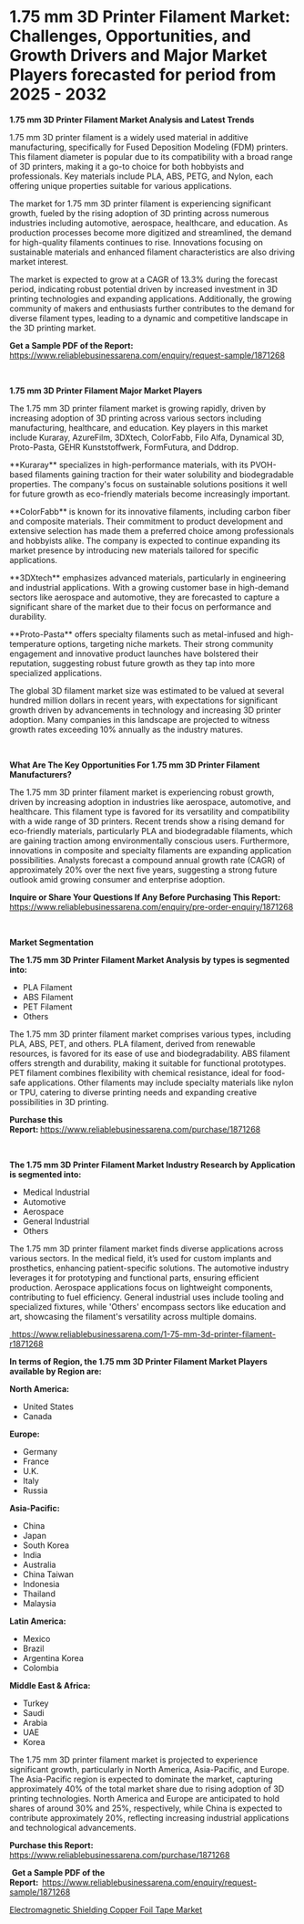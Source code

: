 <p><h1>1.75 mm 3D Printer Filament Market: Challenges, Opportunities, and Growth Drivers and Major Market Players forecasted for period from 2025 - 2032</h1></p><p><strong>1.75 mm 3D Printer Filament Market Analysis and Latest Trends</strong></p>
<p><p>1.75 mm 3D printer filament is a widely used material in additive manufacturing, specifically for Fused Deposition Modeling (FDM) printers. This filament diameter is popular due to its compatibility with a broad range of 3D printers, making it a go-to choice for both hobbyists and professionals. Key materials include PLA, ABS, PETG, and Nylon, each offering unique properties suitable for various applications.</p><p>The market for 1.75 mm 3D printer filament is experiencing significant growth, fueled by the rising adoption of 3D printing across numerous industries including automotive, aerospace, healthcare, and education. As production processes become more digitized and streamlined, the demand for high-quality filaments continues to rise. Innovations focusing on sustainable materials and enhanced filament characteristics are also driving market interest.</p><p>The market is expected to grow at a CAGR of 13.3% during the forecast period, indicating robust potential driven by increased investment in 3D printing technologies and expanding applications. Additionally, the growing community of makers and enthusiasts further contributes to the demand for diverse filament types, leading to a dynamic and competitive landscape in the 3D printing market.</p></p>
<p><strong>Get a Sample PDF of the Report:&nbsp;</strong> <a href="https://www.reliablebusinessarena.com/enquiry/request-sample/1871268?utm_campaign=2039&utm_medium=2&utm_source=Github&utm_content=ia&utm_term=03042025&utm_id=175-mm-3d-printer-filament">https://www.reliablebusinessarena.com/enquiry/request-sample/1871268</a></p>
<p>&nbsp;</p>
<p><strong>1.75 mm 3D Printer Filament Major Market Players</strong></p>
<p><p>The 1.75 mm 3D printer filament market is growing rapidly, driven by increasing adoption of 3D printing across various sectors including manufacturing, healthcare, and education. Key players in this market include Kuraray, AzureFilm, 3DXtech, ColorFabb, Filo Alfa, Dynamical 3D, Proto-Pasta, GEHR Kunststoffwerk, FormFutura, and Dddrop.</p><p>**Kuraray** specializes in high-performance materials, with its PVOH-based filaments gaining traction for their water solubility and biodegradable properties. The company's focus on sustainable solutions positions it well for future growth as eco-friendly materials become increasingly important.</p><p>**ColorFabb** is known for its innovative filaments, including carbon fiber and composite materials. Their commitment to product development and extensive selection has made them a preferred choice among professionals and hobbyists alike. The company is expected to continue expanding its market presence by introducing new materials tailored for specific applications.</p><p>**3DXtech** emphasizes advanced materials, particularly in engineering and industrial applications. With a growing customer base in high-demand sectors like aerospace and automotive, they are forecasted to capture a significant share of the market due to their focus on performance and durability.</p><p>**Proto-Pasta** offers specialty filaments such as metal-infused and high-temperature options, targeting niche markets. Their strong community engagement and innovative product launches have bolstered their reputation, suggesting robust future growth as they tap into more specialized applications.</p><p>The global 3D filament market size was estimated to be valued at several hundred million dollars in recent years, with expectations for significant growth driven by advancements in technology and increasing 3D printer adoption. Many companies in this landscape are projected to witness growth rates exceeding 10% annually as the industry matures.</p></p>
<p>&nbsp;</p>
<p><strong>What Are The Key Opportunities For 1.75 mm 3D Printer Filament Manufacturers?</strong></p>
<p><p>The 1.75 mm 3D printer filament market is experiencing robust growth, driven by increasing adoption in industries like aerospace, automotive, and healthcare. This filament type is favored for its versatility and compatibility with a wide range of 3D printers. Recent trends show a rising demand for eco-friendly materials, particularly PLA and biodegradable filaments, which are gaining traction among environmentally conscious users. Furthermore, innovations in composite and specialty filaments are expanding application possibilities. Analysts forecast a compound annual growth rate (CAGR) of approximately 20% over the next five years, suggesting a strong future outlook amid growing consumer and enterprise adoption.</p></p>
<p><strong>Inquire or Share Your Questions If Any Before Purchasing This Report:</strong> <a href="https://www.reliablebusinessarena.com/enquiry/pre-order-enquiry/1871268?utm_campaign=2039&utm_medium=2&utm_source=Github&utm_content=ia&utm_term=03042025&utm_id=175-mm-3d-printer-filament">https://www.reliablebusinessarena.com/enquiry/pre-order-enquiry/1871268</a></p>
<p>&nbsp;</p>
<p><strong>Market Segmentation</strong></p>
<p><strong>The 1.75 mm 3D Printer Filament Market Analysis by types is segmented into:</strong></p>
<p><ul><li>PLA Filament</li><li>ABS Filament</li><li>PET Filament</li><li>Others</li></ul></p>
<p><p>The 1.75 mm 3D printer filament market comprises various types, including PLA, ABS, PET, and others. PLA filament, derived from renewable resources, is favored for its ease of use and biodegradability. ABS filament offers strength and durability, making it suitable for functional prototypes. PET filament combines flexibility with chemical resistance, ideal for food-safe applications. Other filaments may include specialty materials like nylon or TPU, catering to diverse printing needs and expanding creative possibilities in 3D printing.</p></p>
<p><strong>Purchase this Report:&nbsp;</strong><a href="https://www.reliablebusinessarena.com/purchase/1871268?utm_campaign=2039&utm_medium=2&utm_source=Github&utm_content=ia&utm_term=03042025&utm_id=175-mm-3d-printer-filament">https://www.reliablebusinessarena.com/purchase/1871268</a></p>
<p>&nbsp;</p>
<p><strong>The 1.75 mm 3D Printer Filament Market Industry Research by Application is segmented into:</strong></p>
<p><ul><li>Medical Industrial</li><li>Automotive</li><li>Aerospace</li><li>General Industrial</li><li>Others</li></ul></p>
<p><p>The 1.75 mm 3D printer filament market finds diverse applications across various sectors. In the medical field, it’s used for custom implants and prosthetics, enhancing patient-specific solutions. The automotive industry leverages it for prototyping and functional parts, ensuring efficient production. Aerospace applications focus on lightweight components, contributing to fuel efficiency. General industrial uses include tooling and specialized fixtures, while 'Others' encompass sectors like education and art, showcasing the filament's versatility across multiple domains.</p></p>
<p><a href="https://www.reliablebusinessarena.com/1-75-mm-3d-printer-filament-r1871268?utm_campaign=2039&utm_medium=2&utm_source=Github&utm_content=ia&utm_term=03042025&utm_id=175-mm-3d-printer-filament">&nbsp;https://www.reliablebusinessarena.com/1-75-mm-3d-printer-filament-r1871268</a></p>
<p><strong>In terms of Region, the 1.75 mm 3D Printer Filament Market Players available by Region are:</strong></p>
<p>
    <p> <strong> North America: </strong>
        <ul>
            <li>United States</li>
            <li>Canada</li>
        </ul>
        </p> 
    <p> <strong> Europe: </strong>
        <ul>
            <li>Germany</li>
            <li>France</li>
            <li>U.K.</li>
            <li>Italy</li>
            <li>Russia</li>
        </ul>
        </p> 
    <p> <strong> Asia-Pacific: </strong>
        <ul>
            <li>China</li>
            <li>Japan</li>
            <li>South Korea</li>
            <li>India</li>
            <li>Australia</li>
            <li>China Taiwan</li>
            <li>Indonesia</li>
            <li>Thailand</li>
            <li>Malaysia</li>
        </ul>
        </p> 
    <p> <strong> Latin America: </strong>
        <ul>
            <li>Mexico</li>
            <li>Brazil</li>
            <li>Argentina Korea</li>
            <li>Colombia</li>
        </ul>
        </p> 
    <p> <strong> Middle East & Africa: </strong>
        <ul>
            <li>Turkey</li>
            <li>Saudi</li>
            <li>Arabia</li>
            <li>UAE</li>
            <li>Korea</li>
        </ul>
    </p>
    </p>
<p><p>The 1.75 mm 3D printer filament market is projected to experience significant growth, particularly in North America, Asia-Pacific, and Europe. The Asia-Pacific region is expected to dominate the market, capturing approximately 40% of the total market share due to rising adoption of 3D printing technologies. North America and Europe are anticipated to hold shares of around 30% and 25%, respectively, while China is expected to contribute approximately 20%, reflecting increasing industrial applications and technological advancements.</p></p>
<p><strong>Purchase this Report: </strong><a href="https://www.reliablebusinessarena.com/purchase/1871268?utm_campaign=2039&utm_medium=2&utm_source=Github&utm_content=ia&utm_term=03042025&utm_id=175-mm-3d-printer-filament">https://www.reliablebusinessarena.com/purchase/1871268</a></p>
<p>&nbsp;<strong>Get a Sample PDF of the Report:&nbsp;&nbsp;</strong><a href="https://www.reliablebusinessarena.com/enquiry/request-sample/1871268?utm_campaign=2039&utm_medium=2&utm_source=Github&utm_content=ia&utm_term=03042025&utm_id=175-mm-3d-printer-filament">https://www.reliablebusinessarena.com/enquiry/request-sample/1871268</a></p>
<p><strong></strong></p>
<p><p><a href="https://github.com/indrystar/Market-Research-Report-List-5/blob/main/electromagnetic-shielding-copper-foil-tape-market.md?utm_campaign=2039&utm_medium=2&utm_source=Github&utm_content=ia&utm_term=03042025&utm_id=175-mm-3d-printer-filament">Electromagnetic Shielding Copper Foil Tape Market</a></p></p>